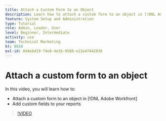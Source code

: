 ```yaml
---
title: Attach a Custom Form to an Object
description: Learn how to attach a custom form to an object in [!DNL Adobe Workfront] and make custom fields visible on reports.
feature: System Setup and Administration
type: Tutorial
role: Admin, Leader, User
level: Beginner, Intermediate
activity: use
team: Technical Marketing
kt: 8910
exl-id: 0d4ebd19-f4e8-4e3b-9580-e22e47442836
---
```

# Attach a custom form to an object

In this video, you will learn how to:

* Attach a custom form to an object in [!DNL Adobe Workfront]
* Add custom fields to your reports

>[!VIDEO](https://video.tv.adobe.com/v/335173/?quality=12)
